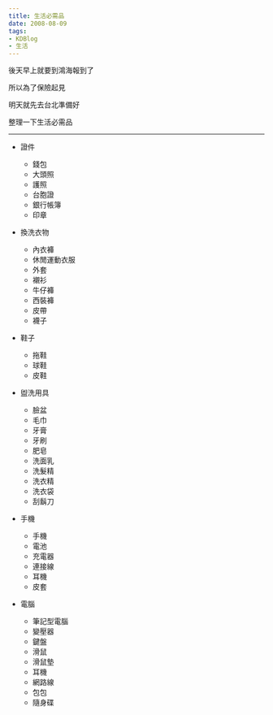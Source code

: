 ```yaml
---
title: 生活必需品
date: 2008-08-09
tags:
- KDBlog
- 生活
---
```

後天早上就要到鴻海報到了

所以為了保險起見

明天就先去台北準備好

整理一下生活必需品

---

* 證件
	* 錢包
	* 大頭照
	* 護照
	* 台胞證
	* 銀行帳簿
	* 印章

* 換洗衣物
	* 內衣褲
	* 休閒運動衣服
	* 外套
	* 襯衫
	* 牛仔褲
	* 西裝褲
	* 皮帶
	* 襪子

* 鞋子
	* 拖鞋
	* 球鞋
	* 皮鞋

* 盥洗用具
	* 臉盆
	* 毛巾
	* 牙膏
	* 牙刷
	* 肥皂
	* 洗面乳
	* 洗髮精
	* 洗衣精
	* 洗衣袋
	* 刮鬍刀

* 手機
	* 手機
	* 電池
	* 充電器
	* 連接線
	* 耳機
	* 皮套

* 電腦
	* 筆記型電腦
	* 變壓器
	* 鍵盤
	* 滑鼠
	* 滑鼠墊
	* 耳機
	* 網路線
	* 包包
	* 隨身碟
